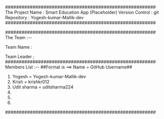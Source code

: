 #######################################################
The Project Name : Smart Education App (Placeholder)
Version Control : git 
Repository : Yogesh-kumar-Mallik-dev
#######################################################

#######################################################
The Team :--

Team Name : 

Team Leader ;
#######################################################
Members List :--
##Format is ==> Name = GitHub Username##
1) Yogesh = Yogesh-kumar-Mallik-dev 
2) Krish  = krishkr012
3) Udit sharma = uditsharma224
4)
5)
6)
#######################################################
